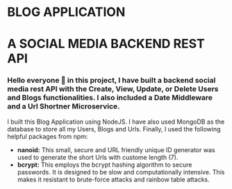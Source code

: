 # BLOG APPLICATION
# A SOCIAL MEDIA BACKEND REST API

<h3>
    Hello everyone 👋 in this project, I have built a backend social media rest API with the Create, View, Update, or Delete Users and Blogs functionalities. I also included a Date Middleware and a Url Shortner Microservice.
</h3>

<p>
    I built this Blog Application using NodeJS. I have also used MongoDB as the database to store all my Users, Blogs and Urls. Finally, I used the following helpful packages from npm:
</p>

<ul>
    <li><b>nanoid:</b> This small, secure and URL friendly unique ID generator was used to generate the short Urls with custome length (7).</li>
    <li><b>bcrypt:</b> This employs the bcrypt hashing algorithm to secure passwords. It is designed to be slow and computationally intensive. This makes it resistant to brute-force attacks and rainbow table attacks.</li>
</ul>